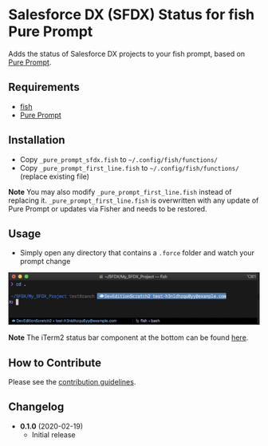 # Salesforce DX (SFDX) Status for fish Pure Prompt
Adds the status of Salesforce DX projects to your fish prompt, based on [Pure Prompt](https://github.com/rafaelrinaldi/pure).

## Requirements

- [fish](https://github.com/fish-shell/fish-shell)
- [Pure Prompt](https://github.com/rafaelrinaldi/pure)

## Installation

- Copy `_pure_prompt_sfdx.fish` to `~/.config/fish/functions/`
- Copy `_pure_prompt_first_line.fish` to `~/.config/fish/functions/` (replace existing file)

**Note** You may also modify `_pure_prompt_first_line.fish` instead of replacing it. `_pure_prompt_first_line.fish` is overwritten with any update of Pure Prompt or updates via Fisher and needs to be restored.

## Usage

- Simply open any directory that contains a `.force` folder and watch your prompt change

![Example prompt](Example.png)

**Note** The iTerm2 status bar component at the bottom can be found [here](https://github.com/mschmidtkorth/iTerm-salesforce-dx).

## How to Contribute

Please see the [contribution guidelines](CONTRIBUTING.md).

## Changelog

- **0.1.0** (2020-02-19)
  - Initial release